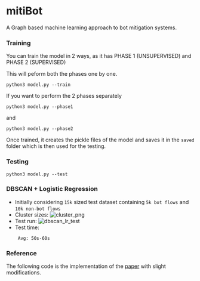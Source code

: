 # mitiBot
A Graph based machine learning approach to bot mitigation systems.

### Training

You can train the model in 2 ways, as it has PHASE 1 (UNSUPERVISED) and PHASE 2 (SUPERVISED)

This will peform both the phases one by one.
```
python3 model.py --train
```

If you want to perform the 2 phases separately
```
python3 model.py --phase1
```

and

```
python3 model.py --phase2
```

Once trained, it creates the pickle files of the model and saves it in the `saved` folder which is then used for the testing.


### Testing

```
python3 model.py --test
```

### DBSCAN + Logistic Regression

- Initially considering `15k` sized test dataset containing `5k bot flows` and `10k non-bot flows`
- Cluster sizes:
  ![cluster_png]('./screenshots/cluster_sizes.png')
- Test run:
  ![dbscan_lr_test]('./screenshots/dbscan_lr_test.png')
- Test time:
  ```
   Avg: 50s-60s
  ```


### Reference

The following code is the implementation of the [paper](https://arxiv.org/pdf/1902.08538.pdf)
with slight modifications.
